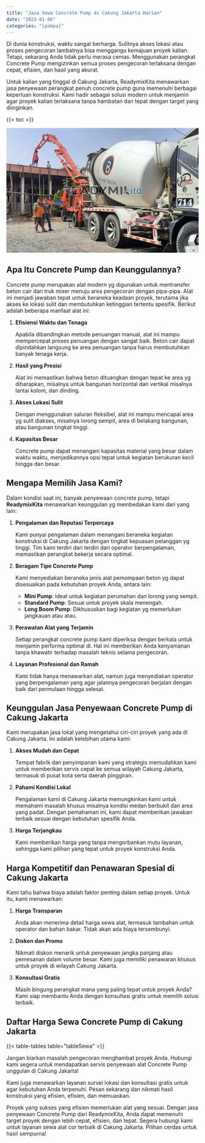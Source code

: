 ```yaml
---
title: "Jasa Sewa Concrete Pump di Cakung Jakarta Harian"
date: "2023-01-06"
categories: "[pompa]"
---
```


Di dunia konstruksi, waktu sangat berharga. Sulitnya akses lokasi atau proses pengecoran lambatnya bisa menggangu kemajuan proyek kalian. Tetapi, sekarang Anda tidak perlu merasa cemas. Menggunakan perangkat Concrete Pump mengizinkan semua proses pengecoran terlaksana dengan cepat, efisien, dan hasil yang akurat.

Untuk kalian yang tinggal di Cakung Jakarta, ReadymixKita menawarkan jasa penyewaan perangkat penuh concrete pump guna memenuhi berbagai keperluan konstruksi. Kami hadir sebagai solusi modern untuk menjamin agar proyek kalian terlaksana tanpa hambatan dan tepat dengan target yang diinginkan.

{{< toc >}}

![Jasa Sewa Concrete Pump di Cakung Jakarta Harian](/images/pompa/sewa-pompa-18.jpg)

## Apa Itu Concrete Pump dan Keunggulannya?

Concrete pump merupakan alat modern yg digunakan untuk mentransfer beton cair dari truk mixer menuju area pengecoran dengan pipa-pipa. Alat ini menjadi jawaban tepat untuk beraneka keadaan proyek, terutama jika akses ke lokasi sulit dan membutuhkan ketinggian tertentu spesifik. Berikut adalah beberapa manfaat alat ini:

1. **Efisiensi Waktu dan Tenaga**

   Apabila dibandingkan metode penuangan manual, alat ini mampu mempercepat proses penuangan dengan sangat baik. Beton cair dapat dipindahkan langsung ke area penuangan tanpa harus membutuhkan banyak tenaga kerja.

2. **Hasil yang Presisi**

   Alat ini memastikan bahwa beton dituangkan dengan tepat ke area yg diharapkan, misalnya untuk bangunan horizontal dan vertikal misalnya lantai kolom, dan dinding.

3. **Akses Lokasi Sulit**

   Dengan menggunakan saluran fleksibel, alat ini mampu mencapai area yg sulit diakses, misalnya lorong sempit, area di belakang bangunan, atau bangunan tingkat tinggi.

4. **Kapasitas Besar**

   Concrete pump dapat menangani kapasitas material yang besar dalam waktu waktu, menjadikannya opsi tepat untuk kegiatan berukuran kecil hingga dan besar.

## Mengapa Memilih Jasa Kami?

Dalam kondisi saat ini, banyak penyewaan concrete pump, tetapi **ReadymixKita** menawarkan keunggulan yg membedakan kami dari yang lain:

1. **Pengalaman dan Reputasi Terpercaya**

   Kami punyai pengalaman dalam menangani beraneka kegiatan konstruksi di Cakung Jakarta dengan tingkat kepuasan pelanggan yg tinggi. Tim kami terdiri dari terdiri dari operator berpengalaman, memastikan perangkat bekerja secara optimal.

2. **Beragam Tipe Concrete Pump**

   Kami menyediakan beraneka jenis alat pemompaan beton yg dapat disesuaikan pada kebutuhan proyek Anda, antara lain:
   - **Mini Pump**: Ideal untuk kegiatan perumahan dan lorong yang sempit.
   - **Standard Pump**: Sesuai untuk proyek skala menengah.
   - **Long Boom Pump**: Dikhususkan bagi kegiatan yg memerlukan jangkauan atau atau.

3. **Perawatan Alat yang Terjamin**

   Setiap perangkat concrete pump kami diperiksa dengan berkala untuk menjamin performa optimal di. Hal ini memberikan Anda kenyamanan tanpa khawatir terhadap masalah teknis selama pengecoran.

4. **Layanan Profesional dan Ramah**

   Kami tidak hanya menawarkan alat, namun juga menyediakan operator yang berpengalaman yang agar jalannya pengecoran berjalan dengan baik dari permulaan hingga selesai.

## Keunggulan Jasa Penyewaan Concrete Pump di Cakung Jakarta

Kami merupakan jasa lokal yang mengetahui ciri-ciri proyek yang ada di Cakung Jakarta. Ini adalah kelebihan utama kami:

1. **Akses Mudah dan Cepat**

   Tempat fabrik dan penyimpanan kami yang strategis memudahkan kami untuk memberikan servis cepat ke semua wilayah Cakung Jakarta, termasuk di pusat kota serta daerah pinggiran.

2. **Pahami Kondisi Lokal**

   Pengalaman kami di Cakung Jakarta memungkinkan kami untuk memahami masalah khusus misalnya kondisi medan berbukit dan area yang padat. Dengan pemahaman ini, kami dapat memberikan jawaban terbaik sesuai dengan kebutuhan spesifik Anda.

3. **Harga Terjangkau**

   Kami memberikan harga yang tanpa mengorbankan mutu layanan, sehingga kami pilihan yang tepat untuk proyek konstruksi Anda.

## Harga Kompetitif dan Penawaran Spesial di Cakung Jakarta

Kami tahu bahwa biaya adalah faktor penting dalam setiap proyek. Untuk itu, kami menawarkan:

1. **Harga Transparan**

   Anda akan menerima detail harga sewa alat, termasuk tambahan untuk operator dan bahan bakar. Tidak akan ada biaya tersembunyi.

2. **Diskon dan Promo**

   Nikmati diskon menarik untuk penyewaan jangka panjang atau pemesanan dalam volume besar. Kami juga memiliki penawaran khusus untuk proyek di wilayah Cakung Jakarta.

3. **Konsultasi Gratis**

   Masih bingung perangkat mana yang paling tepat untuk proyek Anda? Kami siap membantu Anda dengan konsultasi gratis untuk memilih solusi terbaik.

## Daftar Harga Sewa Concrete Pump di Cakung Jakarta

{{< table-tables table="tableSewa" >}}

Jangan biarkan masalah pengecoran menghambat proyek Anda. Hubungi kami segera untuk mendapatkan servis penyewaan alat Concrete Pump unggulan di Cakung Jakarta!

Kami juga menawarkan layanan survei lokasi dan konsultasi gratis untuk agar kebutuhan Anda terpenuhi. Pesan sekarang dan nikmati hasil konstruksi yang efisien, efisien, dan memuaskan.

Proyek yang sukses yang efisien memerlukan alat yang sesuai. Dengan jasa penyewaan Concrete Pump dari ReadymixKita, Anda dapat memenuhi target proyek dengan lebih cepat, efisien, dan tepat. Segera hubungi kami untuk layanan sewa alat cor terbaik di Cakung Jakarta. Pilihan cerdas untuk hasil sempurna!